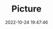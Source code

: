 ---
weight: 1
images:
- /images/edited/141.jpeg
title: Picture
date: 2022-10-24 19:47:46
tags: [luminarneo,work,ilce7m3,person,people]
---
